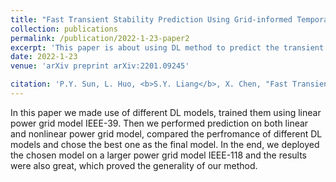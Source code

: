 ```yaml
---
title: "Fast Transient Stability Prediction Using Grid-informed Temporal and Topological Embedding Deep Neural Network"
collection: publications
permalink: /publication/2022-1-23-paper2
excerpt: 'This paper is about using DL method to predict the transient stability of power grids.'
date: 2022-1-23
venue: 'arXiv preprint arXiv:2201.09245'

citation: 'P.Y. Sun, L. Huo, <b>S.Y. Liang</b>, X. Chen, "Fast Transient Stability Prediction Using Grid-informed Temporal and Topological Embedding Deep Neural Network.", arXiv preprint arXiv:2201.09245 (2022).'
---
```


In this paper we made use of different DL models, trained them using linear power grid model IEEE-39. Then we performed prediction on both linear and nonlinear power grid model, compared the perfromance of different DL models and chose the best one as the final model. In the end, we deployed the chosen model on a larger power grid model IEEE-118 and the results were also great, which proved the generality of our method.
